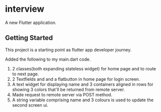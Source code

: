 # interview

A new Flutter application.

## Getting Started

This project is a starting point as flutter app developer journey.

Added the following to my main.dart code.
1. 2 classes(both expanding stateless widget) for home page and to route to next page.
2. 2 Textfields and and a flatbutton in home page  for login screen.
3. A text widget for displaying name and 3 containers aligned in rows for showing 3 colors that'll be returned from remote server.
4. Made request to remote server via POST method.
5. A string variable comprising name and 3 colours is used to update the second screen ui.
